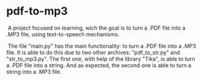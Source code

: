 # pdf-to-mp3
​	A project focused on learning, wich the goal is to turn a .PDF file into a .MP3 file, using text-to-speech mechanisms.

​	The file "main.py" has the main functionality: to turn a .PDF file into  a .MP3 file. It is able to do this due to two other archives: "pdf_to_str.py" and "str_to_mp3.py". The first one, with help of the library "Tika", is able to turn a .PDF file into a string. And as expected, the second one is able to turn a string into a .MP3 file.